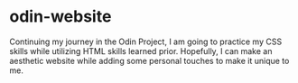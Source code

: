 # odin-website

Continuing my journey in the Odin Project, I am going to practice my CSS skills while utilizing HTML skills learned prior. Hopefully, I can make an aesthetic website while adding some personal touches to make it unique to me.

